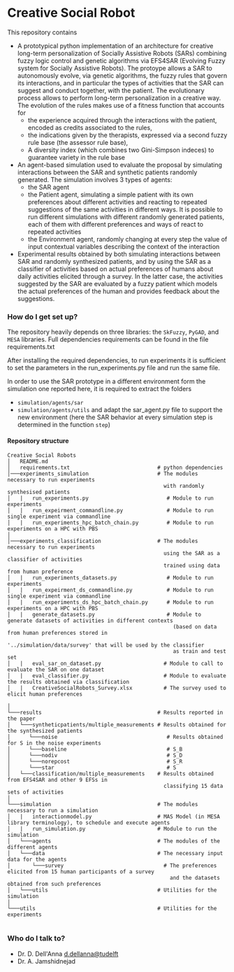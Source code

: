 # Creative Social Robot #

This repository contains 
- A prototypical python implementation of an architecture for 
creative long-term personalization of Socially Assistive Robots (SARs) combining fuzzy logic control and genetic algorithms via EFS4SAR (Evolving Fuzzy system for Socially Assistive Robots). 
The protoype allows a SAR to autonomously evolve, via genetic algorithms, the fuzzy rules that govern its interactions, 
and in particular the types of activities that the SAR can suggest and conduct together, with the patient. 
The evolutionary process allows to perform long-term personalization in a creative way.
The evolution of the rules makes use of a fitness function that accounts for 
  - the experience acquired through the interactions with the patient, encoded as credits associated to the rules,
  - the indications given by the therapists, expressed via a second fuzzy rule base (the assessor rule base), 
  - A diversity index (which combines two Gini-Simpson indeces) to guarantee variety in the rule base
- An agent-based simulation used to evaluate the proposal by simulating interactions between the SAR and 
synthetic patients randomly generated. The simulation involves 3 types of agents: 
  - the SAR agent
  - the Patient agent, simulating a simple patient with its own preferences about different activities 
  and reacting to repeated suggestions of the same activities in different ways. 
  It is possible to run different simulations with different randomly generated patients, each of them with different preferences and ways of react to repeated activities 
  - the Environment agent, randomly changing at every step the value of input contextual variables describing the context of the interaction
- Experimental results obtained by both simulating interactions between SAR and randomly synthesized patients, and by using the SAR as a classifier of activities based on actual preferences of humans about daily activities elicited through a survey. In the latter case, the activities suggested by the SAR are evaluated by a fuzzy patient which models the actual preferences of the human and provides feedback about the suggestions. 

### How do I get set up? ###
The repository heavily depends on three libraries: the ```SkFuzzy```, ```PyGAD```, and ```MESA``` libraries.
Full dependencies requirements can be found in the file requirements.txt

After installing the required dependencies,
to run experiments it is sufficient to set the parameters in the run_experiments.py file and run the same file.

In order to use the SAR prototype in a different environment form the simulation one reported here, 
it is required to extract the folders
- ```simulation/agents/sar```
- ```simulation/agents/utils```
and adapt the sar_agent.py file to support the new environment
(here the SAR behavior at every simulation step is determined in the function ```step```)

#### Repository structure ####
```
Creative Social Robots
│   README.md                               
│   requirements.txt                            # python dependencies
│───experiments_simulation                      # The modules necessary to run experiments
                                                  with randomly synthesised patients
│   |   run_experiments.py                         # Module to run experiments
│   |   run_expeirment_commandline.py              # Module to run single experiment via commandline
│   |   run_experiments_hpc_batch_chain.py         # Module to run experiments on a HPC with PBS
│
│───experiments_classification                  # The modules necessary to run experiments 
                                                  using the SAR as a classifier of activities 
                                                  trained using data from human preference
│   |   run_experiments_datasets.py                # Module to run experiments
│   |   run_expeirment_ds_commandline.py           # Module to run single experiment via commandline
│   |   run_experiments_ds_hpc_batch_chain.py      # Module to run experiments on a HPC with PBS
│   |   generate_datasets.py                       # Module to generate datasets of activities in different contexts
                                                     (based on data from human preferences stored in 
                                                     '../simulation/data/survey' that will be used by the classifier 
                                                     as train and test set
│   |   eval_sar_on_dataset.py                    # Module to call to evaluate the SAR on one dataset
│   |   eval_classifier.py                        # Module to evaluate the results obtained via classification
│   |   CreativeSocialRobots_Survey.xlsx          # The survey used to elicit human preferences

│
└───results                                     # Results reported in the paper
│   └───syntheticpatients/multiple_measurements # Results obtained for the synthesized patients
│      └───noise                                   # Results obtained for S in the noise experiments
│      └───baseline                                # S_B
│      └───nodiv                                   # S_D
│      └───norepcost                               # S_R
│      └───star                                    # S
│   └───classification/multiple_measurements    # Results obtained from EFS4SAR and other 9 EFSs in
                                                  classifying 15 data sets of activities 
│   
└───simulation                                  # The modules necessary to run a simulation
│   |   interactionmodel.py                     # MAS Model (in MESA library terminology), to schedule and execute agents
│   |   run_simulation.py                       # Module to run the simulation
│   └───agents                                  # The modules of the different agents
│   └───data                                    # The necessary input data for the agents
│       └───survey                                # The preferences elicited from 15 human participants of a survey
                                                    and the datasets obtained from such preferences
│   └───utils                                   # Utilities for the simulation
│   
└───utils                                       # Utilities for the experiments


```

### Who do I talk to? ###

* Dr. D. Dell'Anna [d.dellanna@tudelft](mailto:d.dellanna@tudelft.nl)
* Dr. A. Jamshidnejad
